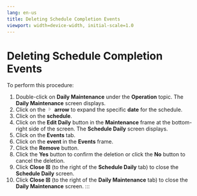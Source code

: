 ```yaml
---
lang: en-us
title: Deleting Schedule Completion Events
viewport: width=device-width, initial-scale=1.0
---
```


#  Deleting Schedule Completion Events

To perform this procedure:

1.  Double-click on **Daily Maintenance** under the **Operation** topic.
    The **Daily Maintenance** screen displays.
2.  Click on the ![](../../../Resources/Images/EM/EMarrowtoexpand.png)
    **arrow** to expand the specific **date** for the schedule.
3.  Click on the **schedule**.
4.  Click on the **Edit Daily** button in the **Maintenance** frame at
    the bottom-right side of the screen. The **Schedule Daily** screen
    displays.
5.  Click on the **Events** tab.
6.  Click on the **event** in the **Events** frame.
7.  Click the **Remove** button.
8.  Click the **Yes** button to confirm the deletion or click the **No**
    button to cancel the deletion.
9.  Click **Close ☒** (to the right of the **Schedule Daily** tab) to
    close the **Schedule Daily** screen.
10. Click **Close ☒** (to the right of the **Daily Maintenance** tab) to
    close the **Daily Maintenance** screen.
:::

 

